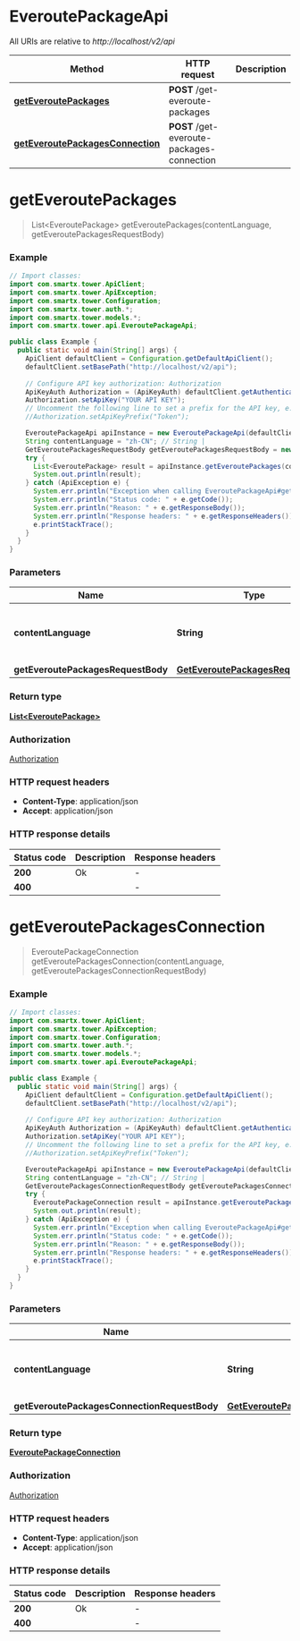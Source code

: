 # EveroutePackageApi

All URIs are relative to *http://localhost/v2/api*

Method | HTTP request | Description
------------- | ------------- | -------------
[**getEveroutePackages**](EveroutePackageApi.md#getEveroutePackages) | **POST** /get-everoute-packages | 
[**getEveroutePackagesConnection**](EveroutePackageApi.md#getEveroutePackagesConnection) | **POST** /get-everoute-packages-connection | 


<a name="getEveroutePackages"></a>
# **getEveroutePackages**
> List&lt;EveroutePackage&gt; getEveroutePackages(contentLanguage, getEveroutePackagesRequestBody)



### Example
```java
// Import classes:
import com.smartx.tower.ApiClient;
import com.smartx.tower.ApiException;
import com.smartx.tower.Configuration;
import com.smartx.tower.auth.*;
import com.smartx.tower.models.*;
import com.smartx.tower.api.EveroutePackageApi;

public class Example {
  public static void main(String[] args) {
    ApiClient defaultClient = Configuration.getDefaultApiClient();
    defaultClient.setBasePath("http://localhost/v2/api");
    
    // Configure API key authorization: Authorization
    ApiKeyAuth Authorization = (ApiKeyAuth) defaultClient.getAuthentication("Authorization");
    Authorization.setApiKey("YOUR API KEY");
    // Uncomment the following line to set a prefix for the API key, e.g. "Token" (defaults to null)
    //Authorization.setApiKeyPrefix("Token");

    EveroutePackageApi apiInstance = new EveroutePackageApi(defaultClient);
    String contentLanguage = "zh-CN"; // String | 
    GetEveroutePackagesRequestBody getEveroutePackagesRequestBody = new GetEveroutePackagesRequestBody(); // GetEveroutePackagesRequestBody | 
    try {
      List<EveroutePackage> result = apiInstance.getEveroutePackages(contentLanguage, getEveroutePackagesRequestBody);
      System.out.println(result);
    } catch (ApiException e) {
      System.err.println("Exception when calling EveroutePackageApi#getEveroutePackages");
      System.err.println("Status code: " + e.getCode());
      System.err.println("Reason: " + e.getResponseBody());
      System.err.println("Response headers: " + e.getResponseHeaders());
      e.printStackTrace();
    }
  }
}
```

### Parameters

Name | Type | Description  | Notes
------------- | ------------- | ------------- | -------------
 **contentLanguage** | **String**|  | [enum: zh-CN, en-US]
 **getEveroutePackagesRequestBody** | [**GetEveroutePackagesRequestBody**](GetEveroutePackagesRequestBody.md)|  |

### Return type

[**List&lt;EveroutePackage&gt;**](EveroutePackage.md)

### Authorization

[Authorization](../README.md#Authorization)

### HTTP request headers

 - **Content-Type**: application/json
 - **Accept**: application/json

### HTTP response details
| Status code | Description | Response headers |
|-------------|-------------|------------------|
**200** | Ok |  -  |
**400** |  |  -  |

<a name="getEveroutePackagesConnection"></a>
# **getEveroutePackagesConnection**
> EveroutePackageConnection getEveroutePackagesConnection(contentLanguage, getEveroutePackagesConnectionRequestBody)



### Example
```java
// Import classes:
import com.smartx.tower.ApiClient;
import com.smartx.tower.ApiException;
import com.smartx.tower.Configuration;
import com.smartx.tower.auth.*;
import com.smartx.tower.models.*;
import com.smartx.tower.api.EveroutePackageApi;

public class Example {
  public static void main(String[] args) {
    ApiClient defaultClient = Configuration.getDefaultApiClient();
    defaultClient.setBasePath("http://localhost/v2/api");
    
    // Configure API key authorization: Authorization
    ApiKeyAuth Authorization = (ApiKeyAuth) defaultClient.getAuthentication("Authorization");
    Authorization.setApiKey("YOUR API KEY");
    // Uncomment the following line to set a prefix for the API key, e.g. "Token" (defaults to null)
    //Authorization.setApiKeyPrefix("Token");

    EveroutePackageApi apiInstance = new EveroutePackageApi(defaultClient);
    String contentLanguage = "zh-CN"; // String | 
    GetEveroutePackagesConnectionRequestBody getEveroutePackagesConnectionRequestBody = new GetEveroutePackagesConnectionRequestBody(); // GetEveroutePackagesConnectionRequestBody | 
    try {
      EveroutePackageConnection result = apiInstance.getEveroutePackagesConnection(contentLanguage, getEveroutePackagesConnectionRequestBody);
      System.out.println(result);
    } catch (ApiException e) {
      System.err.println("Exception when calling EveroutePackageApi#getEveroutePackagesConnection");
      System.err.println("Status code: " + e.getCode());
      System.err.println("Reason: " + e.getResponseBody());
      System.err.println("Response headers: " + e.getResponseHeaders());
      e.printStackTrace();
    }
  }
}
```

### Parameters

Name | Type | Description  | Notes
------------- | ------------- | ------------- | -------------
 **contentLanguage** | **String**|  | [enum: zh-CN, en-US]
 **getEveroutePackagesConnectionRequestBody** | [**GetEveroutePackagesConnectionRequestBody**](GetEveroutePackagesConnectionRequestBody.md)|  |

### Return type

[**EveroutePackageConnection**](EveroutePackageConnection.md)

### Authorization

[Authorization](../README.md#Authorization)

### HTTP request headers

 - **Content-Type**: application/json
 - **Accept**: application/json

### HTTP response details
| Status code | Description | Response headers |
|-------------|-------------|------------------|
**200** | Ok |  -  |
**400** |  |  -  |

